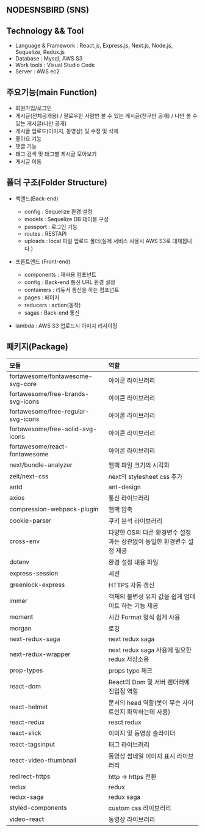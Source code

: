 NODESNSBIRD (SNS)
-------------------------------------------------------


Technology && Tool
-------------------------------------------------------
* Language & Framework : React.js, Express.js, Next.js, Node.js, Sequelize, Redux.js
* Database : Mysql, AWS S3
* Work tools : Visual Studio Code
* Server : AWS ec2


주요기능(main Function)
-------------------------------
* 회원가입/로그인
* 게시글(전체공개용) / 팔로우한 사람만 볼 수 있는 게시글(친구만 공개) / 나만 볼 수 있는 게시글(나만 공개)
* 게시글 업로드(이미지, 동영상) 및 수정 및 삭제 
* 좋아요 기능
* 댓글 기능
* 태그 검색 및 태그별 게시글 모아보기
* 게시글 이동


폴더 구조(Folder Structure)
----------------------------
* 백엔드(Back-end)
  * config : Sequelize 환경 설정
  * models : Sequelize DB 테이블 구성
  * passport : 로그인 기능
  * routes : RESTAPI
  * uploads : local 파일 업로드 폴더(실제 서비스 사용시 AWS S3로 대체됩니다.)
  
* 프론트엔드 (Front-end)
  * components : 재사용 컴포넌트
  * config : Back-end 통신 URL 환경 설정
  * containers : 리듀서 통신을 하는 컴포넌트
  * pages : 페이지
  * reducers : action(동작)
  * sagas : Back-end 통신
  
* lambda : AWS S3 업로드시 이미지 리사이징


## 패키지(Package)
| 모듈 | 역할 |
| :---- | :---- |
| fortawesome/fontawesome-svg-core | 아이콘 라이브러리 |
| fortawesome/free-brands-svg-icons | 아이콘 라이브러리 |
| fortawesome/free-regular-svg-icons | 아이콘 라이브러리 |
| fortawesome/free-solid-svg-icons | 아이콘 라이브러리 |
| fortawesome/react-fontawesome | 아이콘 라이브러리 |
| next/bundle-analyzer | 웹팩 파일 크기의 시각화 |
| zeit/next-css | next의 stylesheet css 추가 |
| antd | ant-design |
| axios | 통신 라이브러리 |
| compression-webpack-plugin | 웹팩 압축 |
| cookie-parser | 쿠키 분석 라이브러리 |
| cross-env | 다양한 OS의 다른 환경변수 설정과는 상관없이 동일한 환경변수 설정 제공 |
| dotenv | 환경 설정 내용 파일 |
| express-session | 세션 |
| greenlock-express | HTTPS 자동 갱신 |
| immer | 객체의 불변성 유지 값을 쉽게 업데이트 하는 기능 제공 |
| moment | 시간 Format 형식 쉽게 사용 |
| morgan | 로깅 |
| next-redux-saga | next redux saga |
| next-redux-wrapper | next redux saga 사용에 필요한 redux 저장소용 |
| prop-types | props type 체크 |
| react-dom | React의 Dom 및 서버 렌더러에 진입점 역할 |
| react-helmet | 문서의 head 역할(봇이 무슨 사이트인지 파악하는데 사용) |
| react-redux | react redux |
| react-slick | 이미지 및 동영상 슬라이더 |
| react-tagsinput | 태그 라이브러리 |
| react-video-thumbnail | 동영상 썸네일 이미지 표시 라이브러리 |
| redirect-https | http -> https 전환 |
| redux | redux |
| redux-saga | redux saga |
| styled-components | custom css 라이브러리 |
| video-react | 동영상 라이브러리 |







   
  
